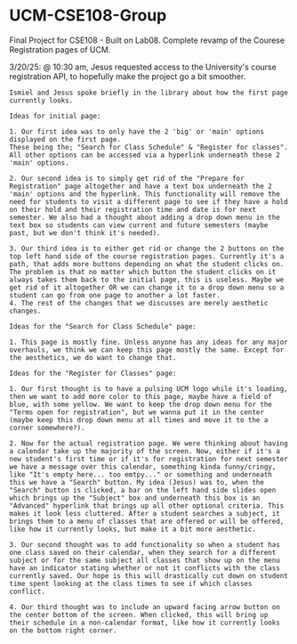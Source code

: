 # UCM-CSE108-Group
Final Project for CSE108 - Built on Lab08. Complete revamp of the Courese Registration pages of UCM. 

3/20/25:
    @ 10:30 am, Jesus requested access to the University's course registration API, to hopefully make the project go a bit smoother.

    Ismiel and Jesus spoke briefly in the library about how the first page currently looks. 

    Ideas for initial page: 

    1. Our first idea was to only have the 2 'big' or 'main' options displayed on the first page.
    These being the; "Search for Class Schedule" & "Register for classes". All other options can be accessed via a hyperlink underneath these 2 'main' options.

    2. Our second idea is to simply get rid of the "Prepare for Registration" page altogether and have a text box underneath the 2 'main' options and the hyperlink. This functionality will remove the need for students to visit a different page to see if they have a hold on their hold and their registration time and date is for next semester. We also had a thought about adding a drop down menu in the text box so students can view current and future semesters (maybe past, but we don't think it's needed).

    3. Our third idea is to either get rid or change the 2 buttons on the top left hand side of the course registration pages. Currently it's a path, that adds more buttons depending on what the student clicks on. The problem is that no matter which button the student clicks on it always takes them back to the initial page, this is useless. Maybe we get rid of it altogether OR we can change it to a drop down menu so a student can go from one page to another a lot faster. 
    4. The rest of the changes that we discusses are merely aesthetic changes.

    Ideas for the "Search for Class Schedule" page:

    1. This page is mostly fine. Unless anyone has any ideas for any major overhauls, we think we can keep this page mostly the same. Except for the aesthetics, we do want to change that.

    Ideas for the "Register for Classes" page:

    1. Our first thought is to have a pulsing UCM logo while it's loading, then we want to add more color to this page, maybe have a field of blue, with some yellow. We want to keep the drop down menu for the "Terms open for registration", but we wanna put it in the center (maybe keep this drop down menu at all times and move it to the a corner somewhere?).

    2. Now for the actual registration page. We were thinking about having a calendar take up the majority of the screen. Now, either if it's a new student's first time or if it's for registration for next semester we have a message over this calendar, something kinda funny/cringy, like "It's empty here... too emtpy..." or something and underneath this we have a "Search" button. My idea (Jesus) was to, when the "Search" button is clicked, a bar on the left hand side slides open which brings up the "Subject" box and underneath this box is an "Advanced" hyperlink that brings up all other optional criteria. This makes it look less cluttered. After a student searches a subject, it brings them to a menu of classes that are offered or will be offered, like how it currently looks, but make it a bit more aesthetic. 

    3. Our second thought was to add functionality so when a student has one class saved on their calendar, when they search for a different subject or for the same subject all classes that show up on the menu have an indicator stating whether or not it conflicts with the class currently saved. Our hope is this will drastically cut down on student time spent looking at the class times to see if which classes conflict. 

    4. Our third thought was to include an upward facing arrow button on the center bottom of the screen. When clicked, this will bring up their schedule in a non-calendar format, like how it currently looks on the bottom right corner. 

